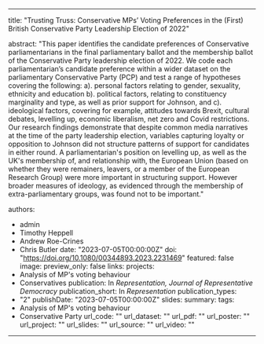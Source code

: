 ---
title: "Trusting Truss: Conservative MPs’ Voting Preferences in the (First) British Conservative Party Leadership Election of 2022"

abstract: "This paper identifies the candidate preferences of Conservative parliamentarians in the final parliamentary ballot and the membership ballot of the Conservative Party leadership election of 2022. We code each parliamentarian’s candidate preference within a wider dataset on the parliamentary Conservative Party (PCP) and test a range of hypotheses covering the following: a). personal factors relating to gender, sexuality, ethnicity and education b). political factors, relating to constituency marginality and type, as well as prior support for Johnson, and c). ideological factors, covering for example, attitudes towards Brexit, cultural debates, levelling up, economic liberalism, net zero and Covid restrictions. Our research findings demonstrate that despite common media narratives at the time of the party leadership election, variables capturing loyalty or opposition to Johnson did not structure patterns of support for candidates in either round. A parliamentarian's position on levelling up, as well as the UK's membership of, and relationship with, the European Union (based on whether they were remainers, leavers, or a member of the European Research Group) were more important in structuring support. However broader measures of ideology, as evidenced through the membership of extra-parliamentary groups, was found not to be important."

authors:
- admin
- Timothy Heppell
- Andrew Roe-Crines
- Chris Butler
date: "2023-07-05T00:00:00Z"
doi: "https://doi.org/10.1080/00344893.2023.2231469"
featured: false
image:
  preview_only: false
links:
projects:
- Analysis of MP's voting behaviour
- Conservatives
publication: In *Representation, Journal of Representative Democracy*
publication_short: In *Representation*
publication_types:
- "2"
publishDate: "2023-07-05T00:00:00Z"
slides: 
summary:
tags:
- Analysis of MP's voting behaviour
- Conservative Party
url_code: ""
url_dataset: ""
url_pdf: ""
url_poster: ""
url_project: ""
url_slides: ""
url_source: ""
url_video: ""
------
